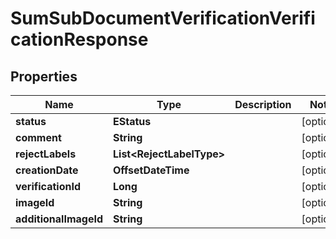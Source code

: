 

# SumSubDocumentVerificationVerificationResponse


## Properties

| Name | Type | Description | Notes |
|------------ | ------------- | ------------- | -------------|
|**status** | **EStatus** |  |  [optional] |
|**comment** | **String** |  |  [optional] |
|**rejectLabels** | **List&lt;RejectLabelType&gt;** |  |  [optional] |
|**creationDate** | **OffsetDateTime** |  |  [optional] |
|**verificationId** | **Long** |  |  [optional] |
|**imageId** | **String** |  |  [optional] |
|**additionalImageId** | **String** |  |  [optional] |



